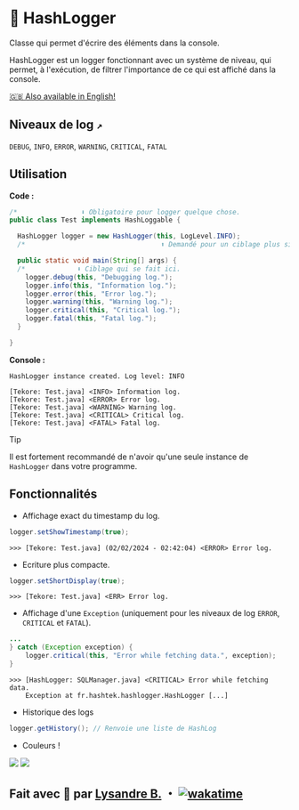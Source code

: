 # 📰 HashLogger

Classe qui permet d'écrire des éléments dans la console.

HashLogger est un logger fonctionnant avec un système de niveau, qui permet, 
à l'exécution, de filtrer l'importance de ce qui est affiché dans la console.

[🇬🇧 Also available in English!](https://github.com/hashtek-mc/hashlogger/blob/main/README-en.md)

## Niveaux de log `↗️`

`DEBUG`, `INFO`, `ERROR`, `WARNING`, `CRITICAL`, `FATAL`

## Utilisation

**Code :**
```java
/*                ⬇️ Obligatoire pour logger quelque chose.                   */
public class Test implements HashLoggable {

  HashLogger logger = new HashLogger(this, LogLevel.INFO);
  /*                                  ⬆️ Demandé pour un ciblage plus simple. */

  public static void main(String[] args) {
  /*             ⬇️ Ciblage qui se fait ici.                                  */
    logger.debug(this, "Debugging log.");
    logger.info(this, "Information log.");
    logger.error(this, "Error log.");
    logger.warning(this, "Warning log.");
    logger.critical(this, "Critical log.");
    logger.fatal(this, "Fatal log.");
  }

}
```
**Console :**
```plaintext
HashLogger instance created. Log level: INFO

[Tekore: Test.java] <INFO> Information log.
[Tekore: Test.java] <ERROR> Error log.
[Tekore: Test.java] <WARNING> Warning log.
[Tekore: Test.java] <CRITICAL> Critical log.
[Tekore: Test.java] <FATAL> Fatal log.
```

> [!TIP]
> Il est fortement recommandé de n'avoir qu'une seule instance de
`HashLogger` dans votre programme.

## Fonctionnalités

- Affichage exact du timestamp du log.
```java
logger.setShowTimestamp(true);
```
```plaintext
>>> [Tekore: Test.java] (02/02/2024 - 02:42:04) <ERROR> Error log.
```
- Ecriture plus compacte.
```java
logger.setShortDisplay(true);
```
```plaintext
>>> [Tekore: Test.java] <ERR> Error log.
```
- Affichage d'une `Exception`
(uniquement pour les niveaux de log `ERROR`, `CRITICAL` et `FATAL`).
```java
...
} catch (Exception exception) {
    logger.critical(this, "Error while fetching data.", exception);
}
```
```plaintext
>>> [HashLogger: SQLManager.java] <CRITICAL> Error while fetching data.
    Exception at fr.hashtek.hashlogger.HashLogger [...]
```

- Historique des logs
```java
logger.getHistory(); // Renvoie une liste de HashLog
```

- Couleurs !

![](https://cdn.discordapp.com/attachments/1201670734095859812/1205493884420100096/image.png?ex=65d892ab&is=65c61dab&hm=1e1aabd11d97d34d2ad2d0ed6e9fe44d25d7dcc1a15d230ba160e353e3eb3dbf&)
![](https://cdn.discordapp.com/attachments/1201670734095859812/1205495547545260042/image.png?ex=65d89437&is=65c61f37&hm=7af97d1e11df338fcb0b40192559ad17ed2d7fda4b26a26bb6587c4e995af6a9&)

## Fait avec 💜 par [Lysandre B.](https://github.com/Shuvlyy) ・ [![wakatime](https://wakatime.com/badge/user/2f50fe6c-0368-4bef-aa01-3a67193b63f8/project/018d6107-5476-45b0-a472-ef196a0f7de6.svg)](https://wakatime.com/badge/user/2f50fe6c-0368-4bef-aa01-3a67193b63f8/project/018d6107-5476-45b0-a472-ef196a0f7de6)